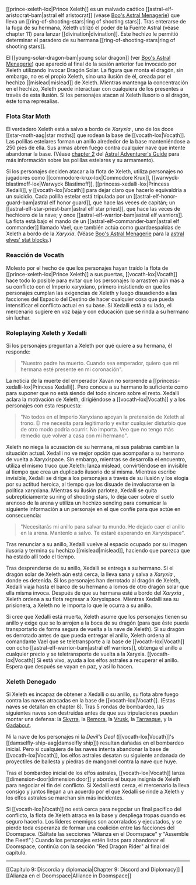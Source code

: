 [[prince-xeleth-lox|Prince Xeleth]] es un malvado caótico [[astral-elf-aristocrat-bam|astral elf aristocrat]] (véase [Boo's Astral Menagerie](https://5etools-mirror-1.github.io/book.html#BAM)) que lleva un [[ring-of-shooting-stars|ring of shooting stars]]. Tras enterarse de la fuga de su hermana, Xeleth utilizó el poder de la Fuente Astral (véase chapter 11) para lanzar [[divination|divination]]. Este hechizo le permitió determinar el paradero de su hermana [[ring-of-shooting-stars|ring of shooting stars]].

El [[young-solar-dragon-bam|young solar dragon]] (ver [Boo's Astral Menagerie](https://5etools-mirror-1.github.io/book.html#BAM)) que apareció al final de la sesión anterior fue invocado por Xeleth utilizando Invocar Dragón Solar. La figura que monta el dragón, sin embargo, no es el propio Xeleth, sino una ilusión de él, creada por el hechizo [[mislead|mislead]] de Xeleth. Mientras mantenga la concentración en el hechizo, Xeleth puede interactuar con cualquiera de los presentes a través de esta ilusión. Si los personajes atacan al Xeleth ilusorio o al dragón, éste toma represalias.

### Flota Star Moth

El verdadero Xeleth está a salvo a bordo de  _Xaryxia_ , uno de los doce [[star-moth-aag|star moths]] que rodean la base de [[vocath-lox|Vocath]]. Las polillas estelares forman un anillo alrededor de la base manteniéndose a 250 pies de ella. Sus armas abren fuego contra cualquier nave que intente abandonar la base. (Véase [chapter 2](https://5etools-mirror-1.github.io/vehicles.html#star%20moth_aag) del [Astral Adventurer's Guide](https://5etools-mirror-1.github.io/book.html#AAG) para más información sobre las polillas estelares y su armamento).

Si los personajes deciden atacar a la flota de Xeleth, utiliza personajes no jugadores como [[commodore-krux-lox|Commodore Krux]], [[warwyck-blastimoff-lox|Warwyck Blastimoff]], [[princess-xedalli-lox|Princess Xedalli]], y [[vocath-lox|Vocath]] para dejar claro que hacerlo equivaldría a un suicidio. Cada polilla estelar está tripulada por un [[astral-elf-honor-guard-bam|astral elf honor guard]], que hace las veces de capitán; un [[astral-elf-star-priest-bam|astral elf star priest]], que hace las veces de hechicero de la nave; y once [[astral-elf-warrior-bam|astral elf warriors]]. La flota está bajo el mando de un [[astral-elf-commander-bam|astral elf commander]] llamado Vael, que también actúa como guardaespaldas de Xeleth a bordo de la  _Xaryxia_. (Véase [Boo's Astral Menagerie](https://5etools-mirror-1.github.io/book.html#BAM) para la [astral elves' stat blocks](https://5etools-mirror-1.github.io/book.html#BAM,0,bestiary,0).)

### Reacción de Vocath

Molesto por el hecho de que los personajes hayan traído la flota de [[prince-xeleth-lox|Prince Xeleth]] a sus puertas, [[vocath-lox|Vocath]] hace todo lo posible para evitar que los personajes lo arrastren aún más a su conflicto con el Imperio xaryxiano, primero insistiendo en que los personajes cumplan las exigencias de Xeleth y luego disuadiendo a las facciones del Espacio del Destino de hacer cualquier cosa que pueda intensificar el conflicto actual en su base. Si Xedalli está a su lado, el mercenario sugiere en voz baja y con educación que se rinda a su hermano sin luchar.

### Roleplaying Xeleth y Xedalli

Si los personajes preguntan a Xeleth por qué quiere a su hermana, él responde:

> "Nuestro padre ha muerto. Cuando sea emperador, quiero que mi hermana esté presente en mi coronación".

La noticia de la muerte del emperador Xavan no sorprende a [[princess-xedalli-lox|Princess Xedalli]]. Pero conoce a su hermano lo suficiente como para suponer que no está siendo del todo sincero sobre el resto. Xedalli aclara la motivación de Xeleth, dirigiéndose a [[vocath-lox|Vocath]] y a los personajes con esta respuesta:  

> "No todos en el Imperio Xaryxiano apoyan la pretensión de Xeleth al trono. Él me necesita para legitimarlo y evitar cualquier disturbio que de otro modo podría ocurrir. No importa. Veo que no tengo más remedio que volver a casa con mi hermano".

Xeleth no niega la acusación de su hermana, ni sus palabras cambian la situación actual. Xedalli no ve mejor opción que acompañar a su hermano de vuelta a Xaryxispace. Sin embargo, mientras se desarrolla el encuentro, utiliza el mismo truco que Xeleth: lanza mislead, convirtiéndose en invisible al tiempo que crea un duplicado ilusorio de sí misma. Mientras escribe invisible, Xedalli se dirige a los personajes a través de su ilusión y los elogia por su actitud heroica, al tiempo que los disuade de involucrarse en la política xaryxiana. Mientras su ilusión parlotea, Xedalli se quita subrepticiamente su ring of shooting stars, lo deja caer sobre el suelo arenoso de la arena y utiliza un hechizo sending para comunicar la siguiente información a un personaje en el que confíe para que actúe en consecuencia:  

> "Necesitarás mi anillo para salvar tu mundo. He dejado caer el anillo en la arena. Mantenlo a salvo. Te estaré esperando en Xaryxispace".

Tras renunciar a su anillo, Xedalli vuelve al espacio ocupado por su imagen ilusoria y termina su hechizo [[mislead|mislead]], haciendo que parezca que ha estado allí todo el tiempo.

Tras desprenderse de su anillo, Xedalli se entrega a su hermano. Si el dragón solar de Xeleth aún está cerca, la lleva sana y salva a  _Xaryxia_ , donde es detenida. Si los personajes han derrotado al dragón de Xeleth, Xedalli viaja hasta el barco de su hermano a lomos de otro dragón solar que ella misma invoca. Después de que su hermana esté a bordo del  _Xaryxia_ , Xeleth ordena a su flota regresar a Xaryxispace. Mientras Xedalli sea su prisionera, a Xeleth no le importa lo que le ocurra a su anillo.

Si cree que Xedalli está muerta, Xeleth asume que los personajes tienen su anillo y exige que se lo arrojen a la boca de su dragón (para que éste pueda transportarlo de forma segura de vuelta a la nave de Xeleth). Si su dragón es derrotado antes de que pueda entregar el anillo, Xeleth ordena al comandante Vael que se teletransporte a la base de [[vocath-lox|Vocath]] con ocho [[astral-elf-warrior-bam|astral elf warriors]], obtenga el anillo a cualquier precio y se teletransporte de vuelta a la Xaryxia. [[vocath-lox|Vocath]] Si está vivo, ayuda a los elfos astrales a recuperar el anillo. Espera que después se vayan en paz, y así lo hacen.

### Xeleth Denegado

Si Xeleth es incapaz de obtener a Xedalli o su anillo, su flota abre fuego contra las naves atracadas en la base de [[vocath-lox|Vocath]]. (Estas naves se detallan en chapter 8). Tras 5 rondas de bombardeo, las siguientes naves son destruidas antes de que sus tripulaciones puedan montar una defensa: la [Skyrra](https://5etools-mirror-1.github.io/vehicles.html#shrike%20ship_aag), la [Remora](https://5etools-mirror-1.github.io/vehicles.html#lamprey%20ship_aag), la [Vrusk](https://5etools-mirror-1.github.io/vehicles.html#scorpion%20ship_aag), la [Tarrasque](https://5etools-mirror-1.github.io/vehicles.html#space%20galleon_aag), y la [Gadabout](https://5etools-mirror-1.github.io/vehicles.html#wasp%20ship_aag).

Ni la nave de los personajes ni la  _Devil's Deal_ ([[vocath-lox|Vocath]]'s [[damselfly-ship-aag|damselfly ship]]) resultan dañadas en el bombardeo inicial. Pero si cualquiera de las naves intenta abandonar la base de [[vocath-lox|Vocath]], los elfos astrales desatan su siguiente andanada de proyectiles de ballesta y piedras de mangonel contra la nave que huye.

Tras el bombardeo inicial de los elfos astrales, [[vocath-lox|Vocath]] lanza [[dimension-door|dimension door]] y aborda el buque insignia de Xeleth para negociar el fin del conflicto. Si Xedalli está cerca, el mercenario la lleva consigo y juntos llegan a un acuerdo por el que Xedalli se rinde a Xeleth y los elfos astrales se marchan sin más incidentes.

Si [[vocath-lox|Vocath]] no está cerca para negociar un final pacífico del conflicto, la flota de Xeleth atraca en la base y despliega tropas cuando es seguro hacerlo. Los líderes enemigos son acorralados y ejecutados, y se pierde toda esperanza de formar una coalición entre las facciones del Doomspace. (Sáltate las secciones "Alianza en el Doomspace" y "Assemble the Fleet!".) Cuando los personajes estén listos para abandonar el Doomspace, continúa con la sección "Red Dragon Rider" al final del capítulo.

* * *

[[Capítulo 9: Discordia y diplomacia|Chapter 9: Discord and Diplomacy]] **|** [[Alianza en el Doomspace|Alliance in Doomspace]]

